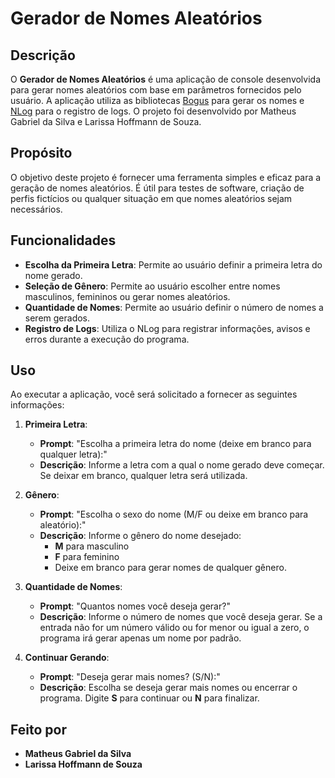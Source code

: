 # Gerador de Nomes Aleatórios

## Descrição

O **Gerador de Nomes Aleatórios** é uma aplicação de console desenvolvida para gerar nomes aleatórios com base em parâmetros fornecidos pelo usuário. A aplicação utiliza as bibliotecas [Bogus](https://github.com/bchavez/Bogus) para gerar os nomes e [NLog](https://github.com/NLog/NLog) para o registro de logs. O projeto foi desenvolvido por Matheus Gabriel da Silva e Larissa Hoffmann de Souza.

## Propósito

O objetivo deste projeto é fornecer uma ferramenta simples e eficaz para a geração de nomes aleatórios. É útil para testes de software, criação de perfis fictícios ou qualquer situação em que nomes aleatórios sejam necessários.

## Funcionalidades

- **Escolha da Primeira Letra**: Permite ao usuário definir a primeira letra do nome gerado.
- **Seleção de Gênero**: Permite ao usuário escolher entre nomes masculinos, femininos ou gerar nomes aleatórios.
- **Quantidade de Nomes**: Permite ao usuário definir o número de nomes a serem gerados.
- **Registro de Logs**: Utiliza o NLog para registrar informações, avisos e erros durante a execução do programa.

## Uso

Ao executar a aplicação, você será solicitado a fornecer as seguintes informações:

1. **Primeira Letra**:
   - **Prompt**: "Escolha a primeira letra do nome (deixe em branco para qualquer letra):"
   - **Descrição**: Informe a letra com a qual o nome gerado deve começar. Se deixar em branco, qualquer letra será utilizada.

2. **Gênero**:
   - **Prompt**: "Escolha o sexo do nome (M/F ou deixe em branco para aleatório):"
   - **Descrição**: Informe o gênero do nome desejado:
     - **M** para masculino
     - **F** para feminino
     - Deixe em branco para gerar nomes de qualquer gênero.

3. **Quantidade de Nomes**:
   - **Prompt**: "Quantos nomes você deseja gerar?"
   - **Descrição**: Informe o número de nomes que você deseja gerar. Se a entrada não for um número válido ou for menor ou igual a zero, o programa irá gerar apenas um nome por padrão.

4. **Continuar Gerando**:
   - **Prompt**: "Deseja gerar mais nomes? (S/N):"
   - **Descrição**: Escolha se deseja gerar mais nomes ou encerrar o programa. Digite **S** para continuar ou **N** para finalizar.

## Feito por
- **Matheus Gabriel da Silva**
- **Larissa Hoffmann de Souza**
